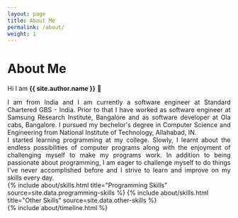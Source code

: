 ```yaml
---
layout: page
title: About Me
permalink: /about/
weight: 1
---
```


# **About Me**

Hi I am **{{ site.author.name }}** :pray:<br>
<div align="justify">
I am from India and I am currently a software engineer at Standard Chartered GBS - India. Prior to that I have worked as software engineer at Samsung Research Institute, Bangalore and as software developer at Ola cabs, Bangalore. I pursued my bechelor's degree in Computer Science and Engineering from National Institute of Technology, Allahabad, IN. 
</div>

<div align="justify">
I started learning programming at my college. Slowly, I learnt about the endless possibilities of computer programs along with the enjoyment of challenging myself to make my programs work. In addition to being passionate about programming, I am eager to challenge myself to do things I've never accomplished before and I strive to learn and improve on my skills every day.
</div>

<div class="row">
{% include about/skills.html title="Programming Skills" source=site.data.programming-skills %}
{% include about/skills.html title="Other Skills" source=site.data.other-skills %}
</div>

<div class="row">
{% include about/timeline.html %}
</div>